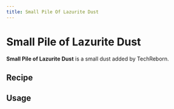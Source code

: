 ```yaml
---
title: Small Pile Of Lazurite Dust
---
```


<ItemImage file="small_pile_of_lazurite_dust" alt="Small Pile Of Lazurite Dust" size="200" />

# Small Pile of Lazurite Dust

**Small Pile of Lazurite Dust** is a small dust added by TechReborn.

## Recipe

<CraftingTable recipe="input air air air input air techreborn:lazurite_dust air input air air air output techreborn:small_pile_of_lazurite_dust,4"/>

## Usage

<CraftingTable recipe="input techreborn:small_pile_of_lazurite_dust techreborn:small_pile_of_lazurite_dust air input techreborn:small_pile_of_lazurite_dust techreborn:small_pile_of_lazurite_dust air input air air air output techreborn:lazurite_dust"/>
